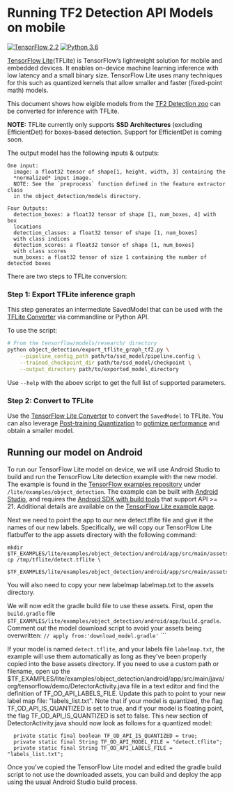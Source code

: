 # Running TF2 Detection API Models on mobile

[![TensorFlow 2.2](https://img.shields.io/badge/TensorFlow-2.2-FF6F00?logo=tensorflow)](https://github.com/tensorflow/tensorflow/releases/tag/v2.2.0)
[![Python 3.6](https://img.shields.io/badge/Python-3.6-3776AB)](https://www.python.org/downloads/release/python-360/)

[TensorFlow Lite](https://www.tensorflow.org/mobile/tflite/)(TFLite) is
TensorFlow’s lightweight solution for mobile and embedded devices. It enables
on-device machine learning inference with low latency and a small binary size.
TensorFlow Lite uses many techniques for this such as quantized kernels that
allow smaller and faster (fixed-point math) models.

This document shows how elgible models from the
[TF2 Detection zoo](https://github.com/tensorflow/models/blob/master/research/object_detection/g3doc/tf2_detection_zoo.md)
can be converted for inference with TFLite.

**NOTE:** TFLite currently only supports **SSD Architectures** (excluding
EfficientDet) for boxes-based detection. Support for EfficientDet is coming
soon.

The output model has the following inputs & outputs:

```
One input:
  image: a float32 tensor of shape[1, height, width, 3] containing the
  *normalized* input image.
  NOTE: See the `preprocess` function defined in the feature extractor class
  in the object_detection/models directory.

Four Outputs:
  detection_boxes: a float32 tensor of shape [1, num_boxes, 4] with box
  locations
  detection_classes: a float32 tensor of shape [1, num_boxes]
  with class indices
  detection_scores: a float32 tensor of shape [1, num_boxes]
  with class scores
  num_boxes: a float32 tensor of size 1 containing the number of detected boxes
```

There are two steps to TFLite conversion:

### Step 1: Export TFLite inference graph

This step generates an intermediate SavedModel that can be used with the
[TFLite Converter](https://www.tensorflow.org/lite/convert) via commandline or
Python API.

To use the script:

```bash
# From the tensorflow/models/research/ directory
python object_detection/export_tflite_graph_tf2.py \
    --pipeline_config_path path/to/ssd_model/pipeline.config \
    --trained_checkpoint_dir path/to/ssd_model/checkpoint \
    --output_directory path/to/exported_model_directory
```

Use `--help` with the aboev script to get the full list of supported parameters.

### Step 2: Convert to TFLite

Use the [TensorFlow Lite Converter](https://www.tensorflow.org/lite/convert) to
convert the `SavedModel` to TFLite. You can also leverage
[Post-training Quantization](https://www.tensorflow.org/lite/performance/post_training_quantization)
to
[optimize performance](https://www.tensorflow.org/lite/performance/model_optimization)
and obtain a smaller model.

## Running our model on Android

To run our TensorFlow Lite model on device, we will use Android Studio to build
and run the TensorFlow Lite detection example with the new model. The example is
found in the
[TensorFlow examples repository](https://github.com/tensorflow/examples) under
`/lite/examples/object_detection`. The example can be built with
[Android Studio](https://developer.android.com/studio/index.html), and requires
the
[Android SDK with build tools](https://developer.android.com/tools/revisions/build-tools.html)
that support API >= 21. Additional details are available on the
[TensorFlow Lite example page](https://github.com/tensorflow/examples/tree/master/lite/examples/object_detection/android).

Next we need to point the app to our new detect.tflite file and give it the
names of our new labels. Specifically, we will copy our TensorFlow Lite
flatbuffer to the app assets directory with the following command:

```shell
mkdir $TF_EXAMPLES/lite/examples/object_detection/android/app/src/main/assets
cp /tmp/tflite/detect.tflite \
  $TF_EXAMPLES/lite/examples/object_detection/android/app/src/main/assets
```

You will also need to copy your new labelmap labelmap.txt to the assets
directory.

We will now edit the gradle build file to use these assets. First, open the
`build.gradle` file
`$TF_EXAMPLES/lite/examples/object_detection/android/app/build.gradle`. Comment
out the model download script to avoid your assets being overwritten: `// apply
from:'download_model.gradle'` ```

If your model is named `detect.tflite`, and your labels file `labelmap.txt`, the
example will use them automatically as long as they've been properly copied into
the base assets directory. If you need to use a custom path or filename, open up
the
$TF_EXAMPLES/lite/examples/object_detection/android/app/src/main/java/org/tensorflow/demo/DetectorActivity.java
file in a text editor and find the definition of TF_OD_API_LABELS_FILE. Update
this path to point to your new label map file: "labels_list.txt". Note that if
your model is quantized, the flag TF_OD_API_IS_QUANTIZED is set to true, and if
your model is floating point, the flag TF_OD_API_IS_QUANTIZED is set to false.
This new section of DetectorActivity.java should now look as follows for a
quantized model:

```shell
  private static final boolean TF_OD_API_IS_QUANTIZED = true;
  private static final String TF_OD_API_MODEL_FILE = "detect.tflite";
  private static final String TF_OD_API_LABELS_FILE = "labels_list.txt";
```

Once you’ve copied the TensorFlow Lite model and edited the gradle build script
to not use the downloaded assets, you can build and deploy the app using the
usual Android Studio build process.
